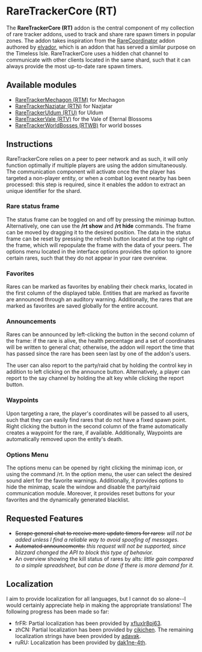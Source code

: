 # RareTrackerCore (RT)

The **RareTrackerCore (RT)** addon is the central component of my collection of rare tracker addons, used to track and share rare spawn timers in popular zones. The addon takes inspiration from the [RareCoordinator](https://www.curseforge.com/wow/addons/rarecoordinator) addon authored by [elvador](https://www.curseforge.com/members/elvador/followers), which is an addon that has served a similar purpose on the Timeless Isle. RareTrackerCore uses a hidden chat channel to communicate with other clients located in the same shard, such that it can always provide the most up-to-date rare spawn timers.

## Available modules
- [RareTrackerMechagon (RTM)](https://www.curseforge.com/wow/addons/raretrackermechagon-rtm) for Mechagon
- [RareTrackerNazjatar (RTN)](https://www.curseforge.com/wow/addons/raretrackernazjatar-rtn) for Nazjatar
- [RareTrackerUldum (RTU)](https://www.curseforge.com/wow/addons/raretrackeruldum-rtu) for Uldum
- [RareTrackerVale (RTV)](https://www.curseforge.com/wow/addons/raretrackervale-rtv) for the Vale of Eternal Blossoms
- [RareTrackerWorldBosses (RTWB)](https://www.curseforge.com/wow/addons/raretrackerworldbosses-rtwb) for world bosses

## Instructions
RareTrackerCore relies on a peer to peer network and as such, it will only function optimally if multiple players are using the addon simultaneously. The communication component will activate once the the player has targeted a non-player entity, or when a combat log event nearby has been processed: this step is required, since it enables the addon to extract an unique identifier for the shard.

### Rare status frame
The status frame can be toggled on and off by pressing the minimap button. Alternatively, one can use the **/rt show** and **/rt hide** commands. The frame can be moved by dragging it to the desired position. The data in the status frame can be reset by pressing the refresh button located at the top right of the frame, which will repopulate the frame with the data of your peers. The options menu located in the interface options provides the option to ignore certain rares, such that they do not appear in your rare overview.

### Favorites
Rares can be marked as favorites by enabling their check marks, located in the first column of the displayed table. Entities that are marked as favorite are announced through an auditory warning. Additionally, the rares that are marked as favorites are saved globally for the entire account.

### Announcements
Rares can be announced by left-clicking the button in the second column of the frame: if the rare is alive, the health percentage and a set of coordinates will be written to general chat; otherwise, the addon will report the time that has passed since the rare has been seen last by one of the addon's users.

The user can also report to the party/raid chat by holding the control key in addition to left clicking on the announce button. Alternatively, a player can report to the say channel by holding the alt key while clicking the report button.

### Waypoints
Upon targeting a rare, the player's coordinates will be passed to all users, such that they can easily find rares that do not have a fixed spawn point. Right clicking the button in the second column of the frame automatically creates a waypoint for the rare, if available. Additionally, Waypoints are automatically removed upon the entity's death.

### Options Menu
The options menu can be opened by right clicking the minimap icon, or using the command /rt. In the option menu, the user can select the desired sound alert for the favorite warnings. Additionally, it provides options to hide the minimap, scale the window and disable the party/raid communication module. Moreover, it provides reset buttons for your favorites and the dynamically generated blacklist.

## Requested Features
- ~~Scrape general chat to receive more update timers for rares:~~ *will not be added unless I find a reliable way to avoid spoofing of messages.*
- ~~Automated announcements:~~ *this request will not be supported, since blizzard changed the API to block this type of behavior.*
- An overview showing the kill status of rares by alts: *little gain compared to a simple spreadsheet, but can be done if there is more demand for it.*


## Localization
I aim to provide localization for all languages, but I cannot do so alone--I would certainly appreciate help in making the appropriate translations! The following progress has been made so far:

- frFR: Partial localization has been provided by [xfluxlr8pj63](https://www.curseforge.com/members/xfluxlr8pj63/projects).
- zhCN: Partial localization has been provided by [cikichen](https://www.curseforge.com/members/cikichen/projects). The remaining localization strings have been provided by [adavak](https://github.com/adavak).
- ruRU: Localization has been provided by [dak1ne-4th](https://github.com/dak1ne-4th).

